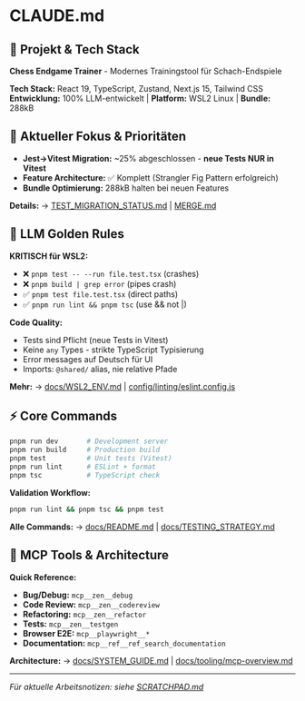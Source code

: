 # CLAUDE.md

<!-- nav: root | tags: [main, guide] | updated: 2025-08-13 -->

## 🎯 Projekt & Tech Stack

**Chess Endgame Trainer** - Modernes Trainingstool für Schach-Endspiele

**Tech Stack:** React 19, TypeScript, Zustand, Next.js 15, Tailwind CSS  
**Entwicklung:** 100% LLM-entwickelt | **Platform:** WSL2 Linux | **Bundle:** 288kB

## 🚧 Aktueller Fokus & Prioritäten

- **Jest→Vitest Migration:** ~25% abgeschlossen - **neue Tests NUR in Vitest**
- **Feature Architecture:** ✅ Komplett (Strangler Fig Pattern erfolgreich)
- **Bundle Optimierung:** 288kB halten bei neuen Features

**Details:** → [TEST_MIGRATION_STATUS.md](TEST_MIGRATION_STATUS.md) | [MERGE.md](MERGE.md)

## 🤖 LLM Golden Rules

**KRITISCH für WSL2:**
- ❌ `pnpm test -- --run file.test.tsx` (crashes)
- ❌ `pnpm build | grep error` (pipes crash)
- ✅ `pnpm test file.test.tsx` (direct paths)
- ✅ `pnpm run lint && pnpm tsc` (use && not |)

**Code Quality:**
- Tests sind Pflicht (neue Tests in Vitest)
- Keine `any` Types - strikte TypeScript Typisierung
- Error messages auf Deutsch für UI
- Imports: `@shared/` alias, nie relative Pfade

**Mehr:** → [docs/WSL2_ENV.md](docs/WSL2_ENV.md) | [config/linting/eslint.config.js](config/linting/eslint.config.js)

## ⚡ Core Commands

```bash
pnpm run dev       # Development server
pnpm run build     # Production build  
pnpm test          # Unit tests (Vitest)
pnpm run lint      # ESLint + format
pnpm tsc           # TypeScript check
```

**Validation Workflow:**
```bash
pnpm run lint && pnpm tsc && pnpm test
```

**Alle Commands:** → [docs/README.md](docs/README.md) | [docs/TESTING_STRATEGY.md](docs/TESTING_STRATEGY.md)

## 🔧 MCP Tools & Architecture

**Quick Reference:**
- **Bug/Debug:** `mcp__zen__debug`
- **Code Review:** `mcp__zen__codereview` 
- **Refactoring:** `mcp__zen__refactor`
- **Tests:** `mcp__zen__testgen`
- **Browser E2E:** `mcp__playwright__*`
- **Documentation:** `mcp__ref__ref_search_documentation`

**Architecture:** → [docs/SYSTEM_GUIDE.md](docs/SYSTEM_GUIDE.md) | [docs/tooling/mcp-overview.md](docs/tooling/mcp-overview.md)

---

_Für aktuelle Arbeitsnotizen: siehe [SCRATCHPAD.md](SCRATCHPAD.md)_